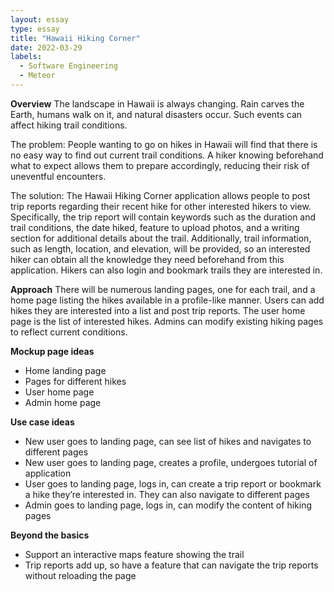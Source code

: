 ```yaml
---
layout: essay
type: essay
title: "Hawaii Hiking Corner"
date: 2022-03-29
labels:
  - Software Engineering
  - Meteor
---
```


**Overview**
The landscape in Hawaii is always changing. Rain carves the Earth, humans walk on it, and natural disasters occur. Such events can affect hiking trail conditions.

The problem: People wanting to go on hikes in Hawaii will find that there is no easy way to find out current trail conditions. A hiker knowing beforehand what to expect allows them to prepare accordingly, reducing their risk of uneventful encounters.

The solution: The Hawaii Hiking Corner application allows people to post trip reports regarding their recent hike for other interested hikers to view. Specifically, the trip report will contain keywords such as the duration and trail conditions, the date hiked, feature to upload photos, and a writing section for additional details about the trail. Additionally, trail information, such as length, location, and elevation, will be provided, so an interested hiker can obtain all the knowledge they need beforehand from this application. Hikers can also login and bookmark trails they are interested in.

**Approach**
There will be numerous landing pages, one for each trail, and a home page listing the hikes available in a profile-like manner. 
Users can add hikes they are interested into a list and post trip reports. The user home page is the list of interested hikes.
Admins can modify existing hiking pages to reflect current conditions.

**Mockup page ideas**
- Home landing page
- Pages for different hikes
- User home page
- Admin home page

**Use case ideas**
- New user goes to landing page, can see list of hikes and navigates to different pages
- New user goes to landing page, creates a profile, undergoes tutorial of application
- User goes to landing page, logs in, can create a trip report or bookmark a hike they’re interested in. They can also navigate to different pages
- Admin goes to landing page, logs in, can modify the content of hiking pages

**Beyond the basics**
- Support an interactive maps feature showing the trail
- Trip reports add up, so have a feature that can navigate the trip reports without reloading the page
